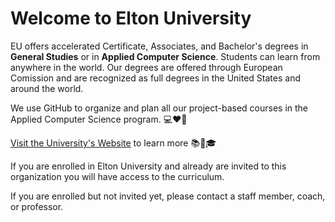 # Welcome to Elton University

EU offers accelerated Certificate, Associates, and Bachelor's degrees in **General Studies** or in **Applied Computer Science**. Students can learn from anywhere in the world. Our degrees are offered through European Comission and are recognized as full degrees in the United States and around the world.

We use GitHub to organize and plan all our project-based courses in the Applied Computer Science program. 💻❤️🐙

[Visit the University's Website](https://www.elton.university) to learn more 📚📜🎓

If you are enrolled in Elton University and already are invited to this organization you will have access to the curriculum. 

If you are enrolled but not invited yet, please contact a staff member, coach, or professor.

